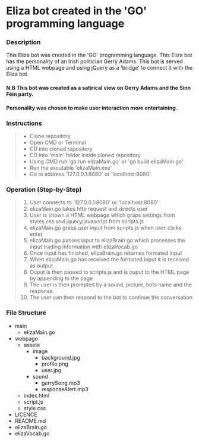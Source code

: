 # Eliza bot created in the 'GO' programming language

### Description
This Eliza bot was created in the 'GO' programming language. This Eliza bot has the personality of an Irish politician Gerry Adams. This bot is served using a HTML webpage and using jQuery as a 'bridge' to connect it with the Eliza bot.

#### N.B This bot was created as a satirical view on Gerry Adams and the Sinn Féin party.
#### Personality was chosen to make user interaction more entertaining.


### Instructions
>- Clone repository.
>- Open CMD or Terminal
>- CD into cloned repository
>- CD into 'main' folder inside cloned repository
>- Using CMD run 'go run elizaMain.go' or 'go build elizaMain.go'
  >- Run the excutable 'elizaMain.exe'
>- Go to address '127.0.0.1:8080' or 'localhost:8080'

### Operation (Step-by-Step)
>  1. User connects to '127.0.0.1:8080' or 'localhost:8080'
>  2. elizaMain.go takes http request and directs user
>  3. User is shown a HTML webpage which graps settings from styles.css and jquery/javascript from scripts.js
>  4. elizaMain.go grabs user input from scripts.js when user clicks enter
>  5. elizaMain.go passes input to elizaBrain.go which processes the input trading information with elizaVocab.go
>  6. Once input has finished, elizaBrain.go returnes formated input
>  7. When elizaMain.go has received the formated input it is received as output
>  8. Ouput is then passed to scripts.js and is ouput to the HTML page by appending to the page
>  9. The user is then prompted by a sound, picture, bots name and the response.
> 10. The user can then respond to the bot to continue the conversation

### File Structure
- main 
  - elizaMain.go
- webpage
  - assets
    - image
      - background.jpg
      - profile.png
      - user.jpg
    - sound
      - gerrySong.mp3
      - responseAlert.mp3
  - index.html
  - script.js
  - style.css
- LICENCE
- README.md
- elizaBrain.go
- elizaVocab.go

